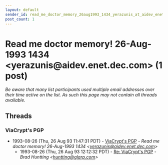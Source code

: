 ```yaml
---
layout: default
sender_id: read_me_doctor_memory_26aug1993_1434_yerazunis_at_aidev_enet_dec_com_
post_count: 1
---
```


# Read me doctor memory!  26-Aug-1993 1434 <yerazunis<span>@</span>aidev.enet.dec.com> (1 post)

_Be aware that many list participants used multiple email addresses over their time active on the list. As such this page may not contain all threads available._

## Threads

### ViaCrypt's PGP
+ 1993-08-26 (Thu, 26 Aug 93 11:47:31 PDT) - [ViaCrypt's PGP](/archive/1993/08/2001ff2474a280178def409878be4e8cd56dc66ab18ad1c1c9ba603b13ddfa63) - _Read me doctor memory!  26-Aug-1993 1434 \<yerazunis@aidev.enet.dec.com\>_
  + 1993-08-26 (Thu, 26 Aug 93 12:12:32 PDT) - [Re: ViaCrypt's PGP](/archive/1993/08/70827c096fac2cd8f709a7f584cd870941b26436479b2b8c3a5a97f974d95ac9) - _Brad Huntting \<huntting@glarp.com\>_

